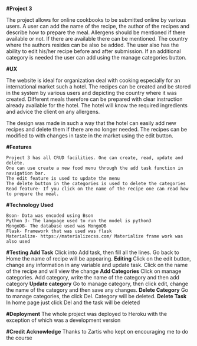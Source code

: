 **#Project 3**

The project allows for online cookbooks to be submitted online by various users. A user can add the name of the recipe, the author of the recipes and describe how to prepare the meal. Allergens should be mentioned if there available or not. If there are available there can be mentioned. The country where the authors resides can be also be added.
The user also has the ability to edit his/her recipe before and after submission. If an additional category is needed the user can add using the manage categories button.

**#UX**

The website is ideal for organization deal with cooking especially for an international market such a hotel. The recipes can be created and be stored in the system by various users and depicting the country where it was created. Different meals therefore can be prepared with clear instruction already available for the hotel. The hotel will know the required ingredients and advice the client on any allergens.

The design was made in such a way that the hotel can easily add new recipes and delete them if there are no longer needed. The recipes can be modified to with changes in taste in the market using the edit button.

**#Features**

    Project 3 has all CRUD facilities. One can create, read, update and delete.
    One can use create a new food menu through the add task function in navigation bar.
    The edit feature is used to update the menu 
    The delete button in the categories is used to delete the categories
    Read feature- If you click on the name of the recipe one can read how to prepare the meal.
    
**#Technology Used**

    Bson- Data was encoded using Bson
    Python 3- The language used to run the model is python3
    MongoDB- The database used was MongoDB
    Flask- Framework that was used was flask
    Materialize- https://materializecss.com/ Materialize frame work was also used
    
**#Testing**
    **Add Task**
    Click into Add task, then fill all the lines. Go back to Home the name of recipe will be appearing.
    **Editing**
    Click on the edit button, change any information in any variable and update task. Click on the name of the recipe and will view the      change
    **Add Categories**
    Click on manage categories. Add category, write the name of the category and then add category
    **Update category**
    Go to manage category, then click edit, change the name of the category and then save any changes.
    **Delete Category**
    Go to manage categories, the click Del. Category will be deleted.
    **Delete Task**
    In home page just click Del and the task will be deleted

**#Deployment**
    The whole project was deployed to Heroku with the exception of   which was a development version

**#Credit**
    **Acknowledge**
    Thanks to Zartis who kept on encouraging me to do the course



